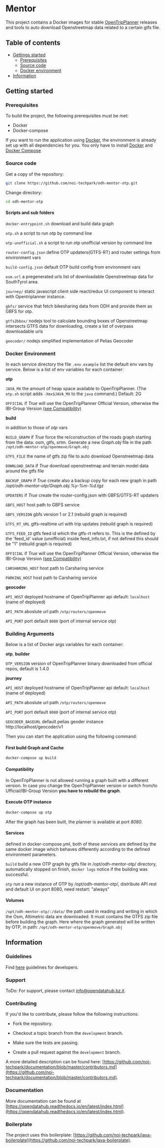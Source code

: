 
# Mentor

This project contains a Docker images for stable [OpenTripPlanner](http://opentripplanner.org) releases and tools to auto download Openstreetmap data related to a certain gtfs file.

## Table of contents

- [Gettings started](#getting-started)
  - [Prerequisites](#prerequisites)
  - [Source code](#source-code)
  - [Docker environment](#docker)
- [Information](#information)

## Getting started

### Prerequisites

To build the project, the following prerequisites must be met:

- Docker
- Docker-compose

If you want to run the application using [Docker](https://www.docker.com/), the environment is already set up with all dependencies for you. You only have to install [Docker](https://www.docker.com/) and [Docker Compose](https://docs.docker.com/compose/)

### Source code

Get a copy of the repository:

```bash
git clone https://github.com/noi-techpark/odh-mentor-otp.git
```

Change directory:

```bash
cd odh-mentor-otp
```

#### Scripts and sub folders

```docker-entrypoint.sh``` download and build data graph

```otp.sh``` a script to run otp by command line

```otp-unofficial.sh``` a script to run otp unofficial version by command line

```router-config.json``` define OTP updaters(GTFS-RT) and router settings from environment vars

```build-config.json``` default OTP build config from environment vars

```osm.url``` a pregenerated urls list of downloadable Openstreetmap data for SouthTyrol area.

```journey/``` static javascript client side react/redux UI component to interact with Opentriplanner instance.

```gbfs/``` service that fetch bikesharing data from ODH and provide them as GBFS for otp.

```gtfs2bbox/``` nodejs tool to calculate bounding boxes of Openstreetmap intersects GTFS data for downloading, create a list of overpass downloadable urls

```geocoder/``` nodejs simplified implementation of Pelias Geocoder

### Docker Environment

In each service directory the file `.env.example` list the default env vars by service.
Below is a list of env variables for each container:

**otp**

```JAVA_MX``` the amount of heap space available to OpenTripPlanner. (The `otp.sh` script adds `-Xmx$JAVA_MX` to the `java` command.) Default: 2G

```OFFICIAL``` if *True* will use the OpenTripPlanner Official Version, otherwise the IBI-Group Version [(see Compatibility)](#compatibility)

**build**

in addition to those of *otp* vars

```BUILD_GRAPH``` if *True* force the re/construction of the roads graph starting from the data: osm, gtfs, srtm. Generate a new *Graph.obj* file in the path ```/opt/odh-mentor-otp/openmove/Graph.obj```

```GTFS_FILE``` the name of gtfs zip file to auto download Openstreetmap data

```DOWNLOAD_DATA``` if *True* download openstreetmap and terrain model data around the gtfs file

```BACKUP_GRAPH``` if *True* create also a backup copy for each new graph in path */opt/odh-mentor-otp/Graph.obj.%y-%m-%d.tgz*

```UPDATERS``` if *True* create the router-config.json with GBFS/GTFS-RT updaters

```GBFS_HOST``` host path to GBFS service

```GBFS_VERSION``` gbfs version 1 or 2.1 (rebuild graph is required)

```GTFS_RT_URL``` gtfs-realtime url with trip updates (rebuild graph is required)

```GTFS_FEED_ID``` gtfs feed id which the gtfs-rt refers to. This is the defined by the  'feed_id' value (unofficial) inside feed_info.txt, if not defined this should be "1" (rebuild graph is required)

```OFFICIAL``` if *True* will use the OpenTripPlanner Official Version, otherwise the IBI-Group Version [(see Compatibility)](#compatibility)

```CARSHARING_HOST``` host path to Carsharing service

```PARKING_HOST``` host path to Carsharing service

**geocoder**

```API_HOST``` deployed hostname of OpenTripPlanner api default: ```localhost``` (name of deployed)

```API_PATH``` aboslute url path ```/otp/routers/openmove```

```API_PORT``` port default ```8080``` (port of internal service otp)


### Building Arguments

Below is a list of Docker args variables for each container:

**otp**, **builder**

```OTP_VERSION``` version of OpenTripPlanner binary downloaded from official repos, default is 1.4.0

**journey**

```API_HOST``` deployed hostname of OpenTripPlanner api default: ```localhost``` (name of deployed)

```API_PATH``` aboslute url path ```/otp/routers/openmove```

```API_PORT``` port default ```8080``` (port of internal service otp)

```GEOCODER_BASEURL``` default pelias geoder instance http://localhost/geocoder/v1


Then you can start the application using the following command:

#### First build Graph and Cache

```bash
docker-compose up build
```

#### Compatibility

In OpenTripPlanner is not allowed running a graph built with a different version.
In case you change the OpenTripPlanner version or switch from/to Ufficial/IBI-Group Version **you have to rebuild the graph**.  

#### Execute OTP instance

```bash
docker-compose up otp
```
After the graph has been built, the planner is available at port *8080*.


#### Services

defined in docker-compose.yml, both of these services are defined by the same docker image which behaves differently according to the defined environment parameters.

```build``` build a new OTP graph by gtfs file in /opt/odh-mentor-otp/ directory, automatically stopped on finish, ```docker logs``` notice if the building was successful.

```otp``` run a new instance of OTP by /opt/odh-mentor-otp/, distribute API rest and default UI on port 8080, need restart: "always"

#### Volumes

```/opt/odh-mentor-otp/:/data/``` the path used in reading and writing in which the Osm, Altimetric data are downloaded. It must contains the GTFS zip file before building the graph. Here where the graph generated will be written by OTP, in path:
```/opt/odh-mentor-otp/openmove/Graph.obj```

## Information

### Guidelines

Find [here](https://opendatahub.readthedocs.io/en/latest/guidelines.html) guidelines for developers.

### Support

ToDo: For support, please contact [info@opendatahub.bz.it](mailto:info@opendatahub.bz.it).

### Contributing

If you'd like to contribute, please follow the following instructions:

- Fork the repository.

- Checkout a topic branch from the `development` branch.

- Make sure the tests are passing.

- Create a pull request against the `development` branch.

A more detailed description can be found here: [https://github.com/noi-techpark/documentation/blob/master/contributors.md](https://github.com/noi-techpark/documentation/blob/master/contributors.md).

### Documentation

More documentation can be found at [https://opendatahub.readthedocs.io/en/latest/index.html](https://opendatahub.readthedocs.io/en/latest/index.html).

### Boilerplate

The project uses this boilerplate: [https://github.com/noi-techpark/java-boilerplate](https://github.com/noi-techpark/java-boilerplate).
